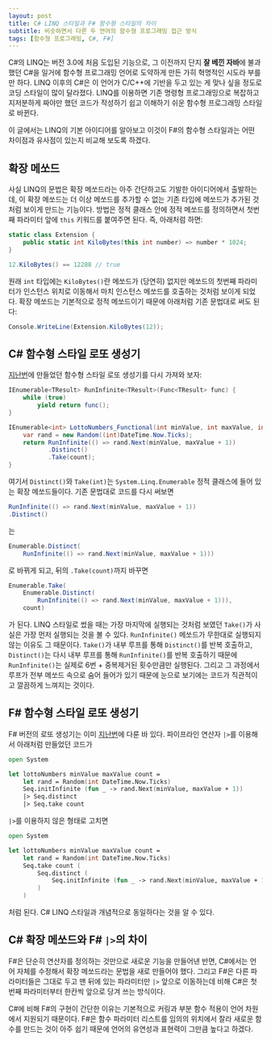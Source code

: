 ```yaml
---
layout: post
title: C# LINQ 스타일과 F# 함수형 스타일의 차이
subtitle: 비슷하면서 다른 두 언어의 함수형 프로그래밍 접근 방식
tags: [함수형 프로그래밍, C#, F#]
---
```


C#의 LINQ는 버전 3.0에 처음 도입된 기능으로, 그 이전까지 단지 **잘 베낀 자바**에 불과했던 C#을 일거에 함수형 프로그래밍 언어로 도약하게 만든 가히 혁명적인 시도라 부를만 하다. LINQ 이후의 C#은 이 언어가 C/C++에 기반을 두고 있는 게 맞나 싶을 정도로 코딩 스타일이 많이 달라졌다. LINQ를 이용하면 기존 명령형 프로그래밍으로 복잡하고 지저분하게 짜야만 했던 코드가 작성하기 쉽고 이해하기 쉬운 함수형 프로그래밍 스타일로 바뀐다.

이 글에서는 LINQ의 기본 아이디어를 알아보고 이것이 F#의 함수형 스타일과는 어떤 차이점과 유사점이 있는지 비교해 보도록 하겠다.

## 확장 메쏘드

사실 LINQ의 문법은 확장 메쏘드라는 아주 간단하고도 기발한 아이디어에서 출발하는데, 이 확장 메쏘드는 더 이상 메쏘드를 추가할 수 없는 기존 타입에 메쏘드가 추가된 것처럼 보이게 만드는 기능이다. 방법은 정적 클래스 안에 정적 메쏘드를 정의하면서 첫번째 파라미터 앞에 `this` 키워드를 붙여주면 된다. 즉, 아래처럼 하면:

```csharp
static class Extension {
    public static int KiloBytes(this int number) => number * 1024;
}

12.KiloBytes() == 12288 // true
```

원래 `int` 타입에는 `KiloBytes()`란 메쏘드가 (당연히) 없지만 메쏘드의 첫번째 파라미터가 인스턴스 위치로 이동해서 마치 인스턴스 메쏘드를 호출하는 것처럼 보이게 되었다. 확장 메쏘드는 기본적으로 정적 메쏘드이기 때문에 아래처럼 기존 문법대로 써도 된다:

```csharp
Console.WriteLine(Extension.KiloBytes(12));
```

## C# 함수형 스타일 로또 생성기

[지난번](https://bangjunyoung.github.io/2019/08/26/함수형-프로그래밍이-어려운-이유/)에 만들었던 함수형 스타일 로또 생성기를 다시 가져와 보자:

```csharp
IEnumerable<TResult> RunInfinite<TResult>(Func<TResult> func) {
    while (true)
        yield return func();
}

IEnumerable<int> LottoNumbers_Functional(int minValue, int maxValue, int count) {
    var rand = new Random((int)DateTime.Now.Ticks);
    return RunInfinite(() => rand.Next(minValue, maxValue + 1))
           .Distinct()
           .Take(count);
}
```

여기서 `Distinct()`와 `Take(int)`는 `System.Linq.Enumerable` 정적 클래스에 들어 있는 확장 메쏘드들이다. 기존 문법대로 코드를 다시 써보면

```csharp
RunInfinite(() => rand.Next(minValue, maxValue + 1))
.Distinct()
```

는

```csharp
Enumerable.Distinct(
    RunInfinite(() => rand.Next(minValue, maxValue + 1)))
```

로 바뀌게 되고, 뒤의 `.Take(count)`까지 바꾸면

```csharp
Enumerable.Take(
    Enumerable.Distinct(
        RunInfinite(() => rand.Next(minValue, maxValue + 1))),
    count)
```

가 된다. LINQ 스타일로 썼을 때는 가장 마지막에 실행되는 것처럼 보였던 `Take()`가 사실은 가장 먼저 실행되는 것을 볼 수 있다. `RunInfinite()` 메쏘드가 무한대로 실행되지 않는 이유도 그 때문이다. `Take()`가 내부 루프를 통해 `Distinct()`를 반복 호출하고, `Distinct()`는 다시 내부 루프를 통해 `RunInfinite()`를 반복 호출하기 때문에 `RunInfinite()`는 실제로 6번 + 중복제거된 횟수만큼만 실행된다. 그리고 그 과정에서 루프가 전부 메쏘드 속으로 숨어 들어가 있기 때문에 눈으로 보기에는 코드가 직관적이고 깔끔하게 느껴지는 것이다.

## F# 함수형 스타일 로또 생성기

F# 버전의 로또 생성기는 이미 [지난번](https://bangjunyoung.github.io/2019/09/02/FSharp-함수-이해하기-2부/)에 다룬 바 있다. 파이프라인 연산자 `|>`를 이용해서 아래처럼 만들었던 코드가

```fsharp
open System

let lottoNumbers minValue maxValue count =
    let rand = Random(int DateTime.Now.Ticks)
    Seq.initInfinite (fun _ -> rand.Next(minValue, maxValue + 1))
    |> Seq.distinct
    |> Seq.take count
```

`|>`를 이용하지 않은 형태로 고치면

```fsharp
open System

let lottoNumbers minValue maxValue count =
    let rand = Random(int DateTime.Now.Ticks)
    Seq.take count (
        Seq.distinct (
            Seq.initInfinite (fun _ -> rand.Next(minValue, maxValue + 1))
        )
    )
```

처럼 된다. C# LINQ 스타일과 개념적으로 동일하다는 것을 알 수 있다.

## C# 확장 메쏘드와 F# `|>`의 차이

F#은 단순히 연산자를 정의하는 것만으로 새로운 기능을 만들어낸 반면, C#에서는 언어 자체를 수정해서 확장 메쏘드라는 문법을 새로 만들어야 했다. 그리고 F#은 다른 파라미터들은 그대로 두고 맨 뒤에 있는 파라미터만 `|>` 앞으로 이동하는데 비해 C#은 첫번째 파라미터부터 한칸씩 앞으로 당겨 쓰는 방식이다.

C#에 비해 F#의 구현이 간단한 이유는 기본적으로 커링과 부분 함수 적용이 언어 차원에서 지원되기 때문이다. F#은 함수 파라미터 리스트를 임의의 위치에서 잘라 새로운 함수를 만드는 것이 아주 쉽기 때문에 언어의 유연성과 표현력이 그만큼 높다고 하겠다.
